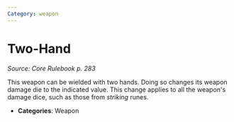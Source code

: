 ```yaml
---
Category: weapon
---
```

# Two-Hand  
*Source: Core Rulebook p. 283*  

This weapon can be wielded with two hands. Doing so changes its weapon damage die to the indicated value. This change applies to all the weapon's damage dice, such as those from _striking_ runes.

- **Categories**: Weapon